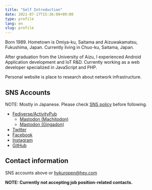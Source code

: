 ```yaml
---
title: "Self Introduction"
date: 2021-07-17T15:36:09+09:00
type: profile
lang: en
slug: profile
---
```

Born 1989. Hometown is Omiya-ku, Saitama and Aizuwakamatsu, Fukushima, Japan. Currently living in Chuo-ku, Saitama, Japan.

After graduation from the University of Aizu, I experienced Android Application development and IoT R&D.
Currently working as a web developer specialized in JavaScript and PHP.

Personal website is place to research about network infrastructure.

## SNS Accounts
NOTE: Mostly in Japanese. Please check [SNS policy](/en/social) before following.

- [Fediverse/ActivityPub](/en/activitypub)
  - [Mastodon (Machitodon)](https://matitodon.com/@kuropen)
  - [Mastodon (Gingadon)](https://gingadon.com/@kuropen)
- [Twitter](https://twitter.com/kuropen_aizu)
- [Facebook](https://www.facebook.com/yuda.hirochika)
- [Instagram](https://instagram.com/kuropen)
- [GitHub](https://github.com/kuropen)

## Contact information
SNS accounts above or hykuropen@hey.com

**NOTE: Currently not accepting job position-related contacts.**
